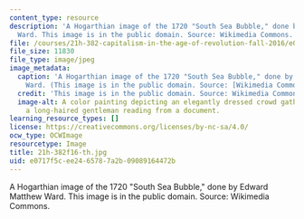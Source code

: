 ```yaml
---
content_type: resource
description: 'A Hogarthian image of the 1720 "South Sea Bubble," done by Edward Matthew
  Ward. This image is in the public domain. Source: Wikimedia Commons.'
file: /courses/21h-382-capitalism-in-the-age-of-revolution-fall-2016/e0717f5cee2465787a2b09089164472b_21h-382f16-th.jpg
file_size: 11830
file_type: image/jpeg
image_metadata:
  caption: 'A Hogarthian image of the 1720 "South Sea Bubble," done by Edward Matthew
    Ward. (This image is in the public domain. Source: [Wikimedia Commons](http://commons.wikimedia.org/wiki/File:South_Sea_Bubble.jpg).)'
  credit: 'This image is in the public domain. Source: Wikimedia Commons.'
  image-alt: A color painting depicting an elegantly dressed crowd gathered around
    a long-haired gentleman reading from a document.
learning_resource_types: []
license: https://creativecommons.org/licenses/by-nc-sa/4.0/
ocw_type: OCWImage
resourcetype: Image
title: 21h-382f16-th.jpg
uid: e0717f5c-ee24-6578-7a2b-09089164472b
---
```

A Hogarthian image of the 1720 "South Sea Bubble," done by Edward Matthew Ward. This image is in the public domain. Source: Wikimedia Commons.